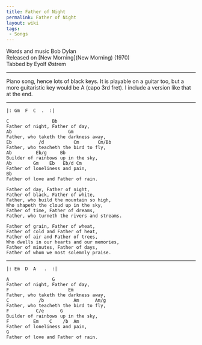 ```yaml
---
title: Father of Night
permalink: Father of Night
layout: wiki
tags:
 - Songs
---
```


Words and music Bob Dylan  
Released on [New Morning](New Morning) (1970)  
Tabbed by Eyolf Østrem

* * * * *

Piano song, hence lots of black keys. It is playable on a guitar too,
but a more guitaristic key would be A (capo 3rd fret). I include a
version like that at the end.

* * * * *

    |: Gm  F  C  .  :|

    C                Bb
    Father of night, Father of day,
    Ab                     Gm
    Father, who taketh the darkness away,
    Eb          /d           Cm       Cm/Bb
    Father, who teacheth the bird to fly,
    Ab         Eb/g     Bb
    Builder of rainbows up in the sky,
    Ab        Gm    Eb   Eb/d Cm
    Father of loneliness and pain,
    Bb
    Father of love and Father of rain.

    Father of day, Father of night,
    Father of black, Father of white,
    Father, who build the mountain so high,
    Who shapeth the cloud up in the sky,
    Father of time, Father of dreams,
    Father, who turneth the rivers and streams.

    Father of grain, Father of wheat,
    Father of cold and Father of heat,
    Father of air and Father of trees,
    Who dwells in our hearts and our memories,
    Father of minutes, Father of days,
    Father of whom we most solemnly praise.

* * * * *

    |: Em  D  A   .  :|

    A                G
    Father of night, Father of day,
    F                      Em
    Father, who taketh the darkness away,
    C           /b           Am      Am/g
    Father, who teacheth the bird to fly,
    F          C/e      G
    Builder of rainbows up in the sky,
    F         Em    C    /b  Am
    Father of loneliness and pain,
    G
    Father of love and Father of rain.
